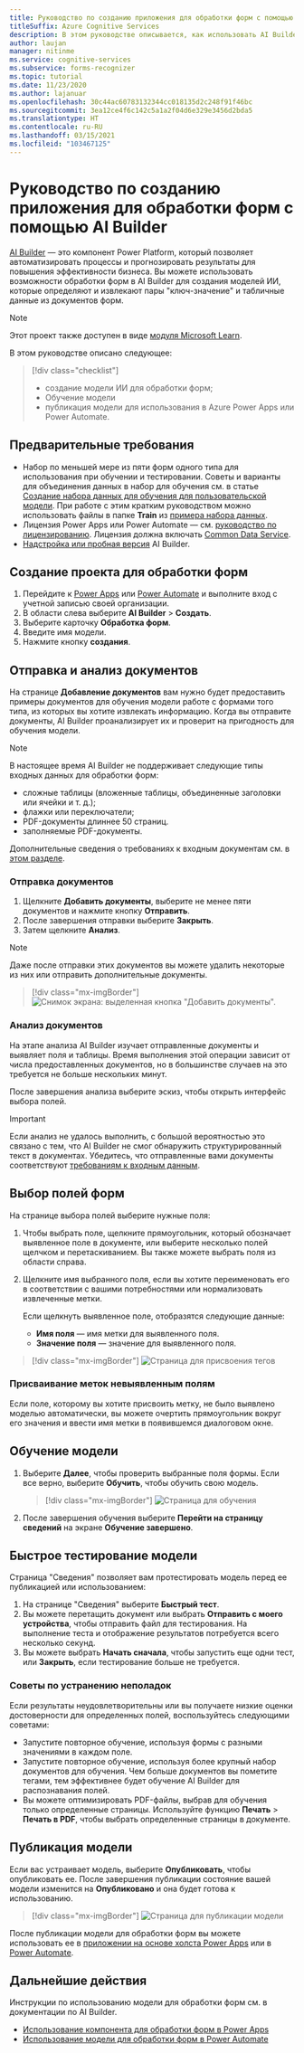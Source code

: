 ```yaml
---
title: Руководство по созданию приложения для обработки форм с помощью AI Builder — Распознаватель документов
titleSuffix: Azure Cognitive Services
description: В этом руководстве описывается, как использовать AI Builder для создания и обучения приложения для обработки форм.
author: laujan
manager: nitinme
ms.service: cognitive-services
ms.subservice: forms-recognizer
ms.topic: tutorial
ms.date: 11/23/2020
ms.author: lajanuar
ms.openlocfilehash: 30c44ac60783132344cc018135d2c248f91f46bc
ms.sourcegitcommit: 3ea12ce4f6c142c5a1a2f04d6e329e3456d2bda5
ms.translationtype: HT
ms.contentlocale: ru-RU
ms.lasthandoff: 03/15/2021
ms.locfileid: "103467125"
---
```

# <a name="tutorial-create-a-form-processing-app-with-ai-builder"></a>Руководство по созданию приложения для обработки форм с помощью AI Builder

[AI Builder](/ai-builder/overview) — это компонент Power Platform, который позволяет автоматизировать процессы и прогнозировать результаты для повышения эффективности бизнеса. Вы можете использовать возможности обработки форм в AI Builder для создания моделей ИИ, которые определяют и извлекают пары "ключ-значение" и табличные данные из документов форм.

> [!NOTE]
> Этот проект также доступен в виде [модуля Microsoft Learn](/learn/modules/get-started-with-form-processing/).

В этом руководстве описано следующее:

> [!div class="checklist"]
> * создание модели ИИ для обработки форм;
> * Обучение модели
> * публикация модели для использования в Azure Power Apps или Power Automate.

## <a name="prerequisites"></a>Предварительные требования

* Набор по меньшей мере из пяти форм одного типа для использования при обучении и тестировании. Советы и варианты для объединения данных в набор для обучения см. в статье [Создание набора данных для обучения для пользовательской модели](./build-training-data-set.md). При работе с этим кратким руководством можно использовать файлы в папке **Train** из [примера набора данных](https://go.microsoft.com/fwlink/?linkid=2128080).
* Лицензия Power Apps или Power Automate — см. [руководство по лицензированию](https://go.microsoft.com/fwlink/?linkid=2085130). Лицензия должна включать [Common Data Service](https://powerplatform.microsoft.com/common-data-service/).
* [Надстройка или пробная версия](https://go.microsoft.com/fwlink/?LinkId=2113956&clcid=0x409) AI Builder.


## <a name="create-a-form-processing-project"></a>Создание проекта для обработки форм

1. Перейдите к [Power Apps](https://make.powerapps.com/) или [Power Automate](https://flow.microsoft.com/signin) и выполните вход с учетной записью своей организации.
1. В области слева выберите **AI Builder** > **Создать**.
1. Выберите карточку **Обработка форм**.
1. Введите имя модели.
1. Нажмите кнопку **создания**.

## <a name="upload-and-analyze-documents"></a>Отправка и анализ документов

На странице **Добавление документов** вам нужно будет предоставить примеры документов для обучения модели работе с формами того типа, из которых вы хотите извлекать информацию. Когда вы отправите документы, AI Builder проанализирует их и проверит на пригодность для обучения модели.

> [!NOTE]
> В настоящее время AI Builder не поддерживает следующие типы входных данных для обработки форм:
>
> - сложные таблицы (вложенные таблицы, объединенные заголовки или ячейки и т. д.);
> - флажки или переключатели;
> - PDF-документы длиннее 50 страниц.
> - заполняемые PDF-документы.
>
> Дополнительные сведения о требованиях к входным документам см. в [этом разделе](./overview.md#input-requirements).

### <a name="upload-your-documents"></a>Отправка документов

1. Щелкните **Добавить документы**, выберите не менее пяти документов и нажмите кнопку **Отправить**.
1. После завершения отправки выберите **Закрыть**.
1. Затем щелкните **Анализ**.

> [!NOTE] 
> Даже после отправки этих документов вы можете удалить некоторые из них или отправить дополнительные документы.

> [!div class="mx-imgBorder"]
> ![Снимок экрана: выделенная кнопка "Добавить документы".](./media/tutorial-ai-builder/add-documents-page.png)

### <a name="analyze-your-documents"></a>Анализ документов

На этапе анализа AI Builder изучает отправленные документы и выявляет поля и таблицы. Время выполнения этой операции зависит от числа предоставленных документов, но в большинстве случаев на это требуется не больше нескольких минут.

После завершения анализа выберите эскиз, чтобы открыть интерфейс выбора полей.

> [!IMPORTANT]
> Если анализ не удалось выполнить, с большой вероятностью это связано с тем, что AI Builder не смог обнаружить структурированный текст в документах. Убедитесь, что отправленные вами документы соответствуют [требованиям к входным данным](./overview.md#input-requirements).

## <a name="select-your-form-fields"></a>Выбор полей форм

На странице выбора полей выберите нужные поля:

1. Чтобы выбрать поле, щелкните прямоугольник, который обозначает выявленное поле в документе, или выберите несколько полей щелчком и перетаскиванием. Вы также можете выбрать поля из области справа.
1. Щелкните имя выбранного поля, если вы хотите переименовать его в соответствии с вашими потребностями или нормализовать извлеченные метки.

    Если щелкнуть выявленное поле, отобразятся следующие данные:

    - **Имя поля** — имя метки для выявленного поля.
    - **Значение поля** — значение для выявленного поля.

> [!div class="mx-imgBorder"]
> ![Страница для присвоения тегов](./media/tutorial-ai-builder/select-fields-page.png)

### <a name="label-undetected-fields"></a>Присваивание меток невыявленным полям

Если поле, которому вы хотите присвоить метку, не было выявлено моделью автоматически, вы можете очертить прямоугольник вокруг его значения и ввести имя метки в появившемся диалоговом окне.

## <a name="train-your-model"></a>Обучение модели

1. Выберите **Далее**, чтобы проверить выбранные поля формы. Если все верно, выберите **Обучить**, чтобы обучить свою модель.

    > [!div class="mx-imgBorder"]
    > ![Страница для обучения](./media/tutorial-ai-builder/summary-train-page.png)
1. После завершения обучения выберите **Перейти на страницу сведений** на экране **Обучение завершено**.
## <a name="quick-test-your-model"></a>Быстрое тестирование модели

Страница "Сведения" позволяет вам протестировать модель перед ее публикацией или использованием:

1. На странице "Сведения" выберите **Быстрый тест**.
2. Вы можете перетащить документ или выбрать **Отправить с моего устройства**, чтобы отправить файл для тестирования. На выполнение теста и отображение результатов потребуется всего несколько секунд.
3. Вы можете выбрать **Начать сначала**, чтобы запустить еще одни тест, или **Закрыть**, если тестирование больше не требуется.

### <a name="troubleshooting-tips"></a>Советы по устранению неполадок

Если результаты неудовлетворительны или вы получаете низкие оценки достоверности для определенных полей, воспользуйтесь следующими советами:

- Запустите повторное обучение, используя формы с разными значениями в каждом поле.
- Запустите повторное обучение, используя более крупный набор документов для обучения. Чем больше документов вы пометите тегами, тем эффективнее будет обучение AI Builder для распознавания полей.
- Вы можете оптимизировать PDF-файлы, выбрав для обучения только определенные страницы. Используйте функцию **Печать** > **Печать в PDF**, чтобы выбрать определенные страницы в документе.

## <a name="publish-your-model"></a>Публикация модели

Если вас устраивает модель, выберите **Опубликовать**, чтобы опубликовать ее. После завершения публикации состояние вашей модели изменится на **Опубликовано** и она будет готова к использованию.

> [!div class="mx-imgBorder"]
> ![Страница для публикации модели](./media/tutorial-ai-builder/model-page.png)

После публикации модели для обработки форм вы можете использовать ее в [приложении на основе холста Power Apps](/ai-builder/form-processor-component-in-powerapps) или в [Power Automate](/ai-builder/form-processing-model-in-flow).

## <a name="next-steps"></a>Дальнейшие действия

Инструкции по использованию модели для обработки форм см. в документации по AI Builder.

* [Использование компонента для обработки форм в Power Apps](/ai-builder/form-processor-component-in-powerapps)
* [Использование модели для обработки форм в Power Automate](/ai-builder/form-processing-model-in-flow)